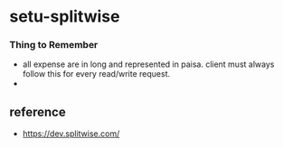 # setu-splitwise
 

### Thing to Remember 
 - all expense are in long and represented in paisa. client must always follow this for every read/write request. 
 - 

## reference 
 - https://dev.splitwise.com/ 